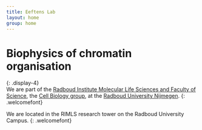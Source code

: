 ```yaml
---
title: Eeftens Lab
layout: home
group: home
---
```



# Biophysics of chromatin organisation
{: .display-4}
<br>
We are part of the [Radboud Institute Molecular Life Sciences and Faculty of Science](http://https://www.ru.nl/science/rimls/about/), the [Cell Biology group](https://www.ru.nl/science/rimls/research/cell-biology/), at the [Radboud University Nijmegen](http://ru.nl/).
{: .welcomefont}

We are located in the RIMLS research tower on the Radboud University Campus.
{: .welcomefont}
